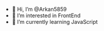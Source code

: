 - 👋 Hi, I’m @Arkan5859
- 👀 I’m interested in FrontEnd
- 🌱 I’m currently learning JavaScript

<!---
Arkan5859/Arkan5859 is a ✨ special ✨ repository because its `README.md` (this file) appears on your GitHub profile.
You can click the Preview link to take a look at your changes.
--->
